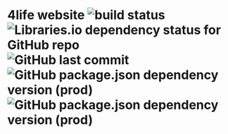 4life website ![build status](https://vercelbadge.vercel.app/api/4-life1/4life-work?style=for-the-badge) ![Libraries.io dependency status for GitHub repo](https://img.shields.io/librariesio/github/4-life/4life.work) ![GitHub last commit](https://img.shields.io/github/last-commit/4-life/4life.work) ![GitHub package.json dependency version (prod)](https://img.shields.io/github/package-json/dependency-version/4-life/4life.work/next) ![GitHub package.json dependency version (prod)](https://img.shields.io/github/package-json/dependency-version/4-life/4life.work/react) 
============
